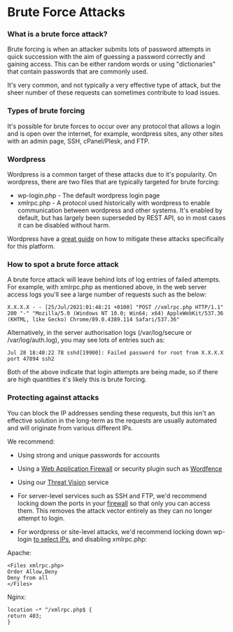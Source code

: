 # Brute Force Attacks

### What is a brute force attack?

Brute forcing is when an attacker submits lots of password attempts in quick succession with the aim of guessing a password correctly and gaining access. This can be either random words or using "dictionaries" that contain passwords that are commonly used. 

It's very common, and not typically a very effective type of attack, but the sheer number of these requests can sometimes contribute to load issues.

### Types of brute forcing

It's  possible for brute forces to occur over any protocol that allows a login and is open over the internet, for example, wordpress sites, any other sites with an admin page, SSH, cPanel/Plesk, and FTP.

### Wordpress 

Wordpress is a common target of these attacks due to it's popularity. On wordpress, there are two files that are typically targeted for brute forcing:

- wp-login.php - The default wordpress login page
- xmlrpc.php - A protocol used historically with wordpress to enable communication between wordpress and other systems. It's enabled by default, but has largely been superseded by REST API, so in most cases it can be disabled without harm. 

Wordpress have a [great guide](https://wordpress.org/support/article/brute-force-attacks/) on how to mitigate these attacks specifically for this platform.

### How to spot a brute force attack

A brute force attack will leave behind lots of log entries of failed attempts. For example, with xmlrpc.php as mentioned above, in the web server access logs you'll see a large number of requests such as the below:


```console
X.X.X.X - - [25/Jul/2021:01:48:21 +0100] "POST //xmlrpc.php HTTP/1.1" 200 "-" "Mozilla/5.0 (Windows NT 10.0; Win64; x64) AppleWebKit/537.36 (KHTML, like Gecko) Chrome/89.0.4389.114 Safari/537.36"
```

Alternatively, in the server authorisation logs (/var/log/secure or /var/log/auth.log), you may see lots of entries such as:

```console
Jul 28 18:48:22 78 sshd[19900]: Failed password for root from X.X.X.X port 47894 ssh2
```

Both of the above indicate that login attempts are being made, so if there are high quantities it's likely this is brute forcing.

### Protecting against attacks

You can block the IP addresses sending these requests, but this isn't an effective solution in the long-term as the requests are usually automated and will originate from various different IPs. 

 We recommend:

- Using strong and unique passwords for accounts 

- Using a [Web Application Firewall](/security/webapplicationfirewall/index) or security plugin such as [Wordfence](https://www.wordfence.com/) 

- Using our [Threat Vision](https://www.ukfast.co.uk/intrusion-detection-response.html) service

- For server-level services such as SSH and FTP, we'd recommend locking down the ports in your [firewall](https://docs.ukfast.co.uk/network/firewalls/index.html) so that only you can access them. This removes the attack vector entirely as they can no longer attempt to login. 

- For wordpress or site-level attacks, we'd recommend locking down wp-login [to select IPs](https://wordpress.org/support/article/brute-force-attacks/#limit-access-to-wp-login-php-by-ip), and disabling xmlrpc.php:

Apache:

```console
<Files xmlrpc.php>
Order Allow,Deny
Deny from all
</Files>
```

Nginx:

```console
location ~* ^/xmlrpc.php$ {
return 403;
}
```

